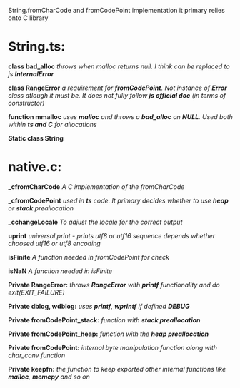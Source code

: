 String.fromCharCode and fromCodePoint implementation
it primary relies onto C library 
# **String.ts**:
  **class bad_alloc**
      _throws when malloc returns null. I think can be replaced to js **InternalError**_

  **class RangeError**
      _a requirement for **fromCodePoint**. Not instance of **Error** class atlough it must be. It does not fully follow **js official doc** (in terms of constructor)_

   **function mmalloc**
       _uses **malloc** and throws a **bad_alloc** on **NULL**. Used both within **ts and C** for allocations_

   **Static class String**
# **native.c**:
   **_cfromCharCode**
        _A C implementation of the fromCharCode_

   **_cfromCodePoint**
        _used in **ts** code. It primary decides whether to use **heap** or **stack** preallocation_

   **_cchangeLocale**
        _To adjust the locale for the correct output_

   **uprint**
        _universal print - prints utf8 or utf16 sequence depends whether choosed utf16 or utf8 encoding_

   **isFinite**
     _A function needed in fromCodePoint for check_

   **isNaN**
     _A function needed in isFinite_


   **Private RangeError:**
        _throws **RangeError** with **printf** functionality and do exit(EXIT_FAILURE)_

   **Private dblog, wdblog:**
        _uses **printf**, **wprintf** if defined **DEBUG**_

   **Private fromCodePoint_stack:** 
        _function with **stack preallocation**_

   **Private fromCodePoint_heap:**
        _function with the **heap preallocation**_

   **Private fromCodePoint:**
        _internal byte manipulation function along with char_conv function_

   **Private keepfn:**
        _the function to keep exported other internal functions like **malloc**, **memcpy** and so on_
